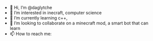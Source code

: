 - 👋 Hi, I’m @daglytche
- 👀 I’m interested in inecraft, computer science
- 🌱 I’m currently learning c++, 
- 💞️ I’m looking to collaborate on a minecraft mod, a smart bot that can learn
- 📫 How to reach me: 
<!---
daglytche/daglytche is a ✨ special ✨ repository because its `README.md` (this file) appears on your GitHub profile.
You can click the Preview link to take a look at your changes.
--->

